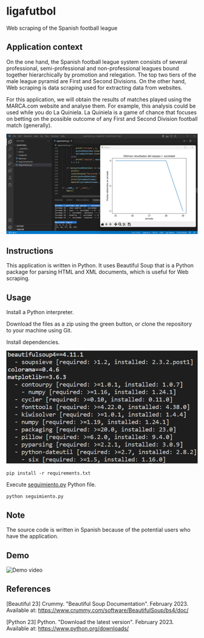 # ligafutbol

Web scraping of the Spanish football league

## Application context

On the one hand, the Spanish football league system consists of several professional, semi-professional and non-professional leagues bound together hierarchically by promotion and relegation. The top two tiers of the male league pyramid are First and Second Divisions. On the other hand, Web scraping is data scraping used for extracting data from websites.

For this application, we will obtain the results of matches played using the MARCA.com website and analyse them. For example, this analysis could be used while you do La Quiniela. La Quiniela is a game of chance that focuses on betting on the possible outcome of any First and Second Division football match (generally).

![application](imagenes/captura.png)

## Instructions

This application is written in Python. It uses Beautiful Soup that is a Python package for parsing HTML and XML documents, which is useful for Web scraping.

## Usage

Install a Python interpreter.

Download the files as a zip using the green button, or clone the repository to your machine using Git.

Install dependencies.

![dependencies](imagenes/graph.png)

```
pip install -r requirements.txt
```

Execute [seguimiento.py](seguimiento.py) Python file.

```
python seguimiento.py
```

## Note

The source code is written in Spanish because of the potential users who have the application.

## Demo

![Demo video](demo/ligafutbol.gif)

## References

[Beautiful 23] Crummy. "Beautiful Soup Documentation". February 2023.
Available at: https://www.crummy.com/software/BeautifulSoup/bs4/doc/

[Python 23] Python. "Download the latest version". February 2023.
Available at: https://www.python.org/downloads/
